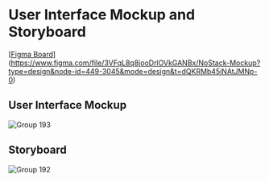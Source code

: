 # User Interface Mockup and Storyboard
[[Figma Board](https://www.figma.com/file/3VFqL8q8jooDrlOVkGANBx/NoStack-Mockup?type=design&node-id=0%3A1&mode=design&t=BXix6DLgIUbsi477-1)](https://www.figma.com/file/3VFqL8q8jooDrlOVkGANBx/NoStack-Mockup?type=design&node-id=449-3045&mode=design&t=dQKRMb45iNAtJMNp-0)

## User Interface Mockup
![Group 193](https://github.com/CMPUT301W24T27/NoStack/assets/87257632/dc995b2f-cb8e-41cf-86b4-0226970a4c95)



## Storyboard
![Group 192](https://github.com/CMPUT301W24T27/NoStack/assets/87257632/1afc64a9-a54d-4c50-83be-24bbfe3661e3)

